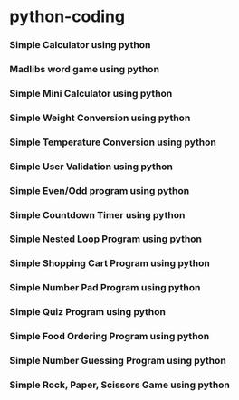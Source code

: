 # python-coding
### Simple Calculator using python
### Madlibs word game using python
### Simple Mini Calculator using python
### Simple Weight Conversion using python
### Simple Temperature Conversion using python
### Simple User Validation using python
### Simple Even/Odd program using python
### Simple Countdown Timer using python
### Simple Nested Loop Program using python
### Simple Shopping Cart Program using python
### Simple Number Pad Program using python
### Simple Quiz Program using python
### Simple Food Ordering Program using python
### Simple Number Guessing Program using python
### Simple Rock, Paper, Scissors Game using python
